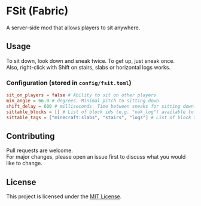 # FSit (Fabric)

A server-side mod that allows players to sit anywhere.

## Usage

To sit down, look down and sneak twice.
To get up, just sneak once.  
Also, right-click with Shift on stairs, slabs or horizontal logs works.

### Configuration (stored in `config/fsit.toml`)

```toml
sit_on_players = false # Ability to sit on other players
min_angle = 66.0 # degrees. Minimal pitch to sitting down.
shift_delay = 600 # milliseconds. Time between sneaks for sitting down.
sittable_blocks = [] # List of block ids (e.g. "oak_log") available to sit.
sittable_tags = ["minecraft:slabs", "stairs", "logs"] # List of block tags.
```

## Contributing

Pull requests are welcome.  
For major changes, please open an issue first to discuss what you would like to change.

## License

This project is licensed under the [MIT License][license].

[license]: ./LICENSE
